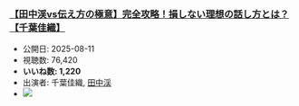### [【田中渓vs伝え方の極意】完全攻略！損しない理想の話し方とは？【千葉佳織】](https://www.youtube.com/watch?v=XY72m-v_Jbw)
-   公開日: 2025-08-11
-   視聴数: 76,420
-   **いいね数: 1,220**
-   出演者: 千葉佳織, [田中渓](/rehacq_fan/people/田中渓 "wikilink")
- [![](https://img.youtube.com/vi/XY72m-v_Jbw/hqdefault.jpg)](https://www.youtube.com/watch?v=XY72m-v_Jbw)
